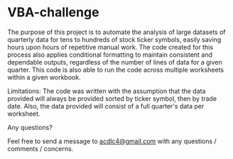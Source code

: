 # VBA-challenge

The purpose of this project is to automate the analysis of large datasets of quarterly data for tens to hundreds of stock ticker symbols, easily saving hours upon hours of repetitive manual work.  The code created for this process also applies conditional formatting to maintain consistent and dependable outputs, regardless of the number of lines of data for a given quarter.  This code is also able to run the code across multiple worksheets within a given workbook.

Limitations: The code was written with the assumption that the data provided will always be provided sorted by ticker symbol, then by trade date. Also, the data provided will consist of a full quarter's data per worksheet.

Any questions? 

Feel free to send a message to acdlc4@gmail.com with any questions / comments / concerns.
